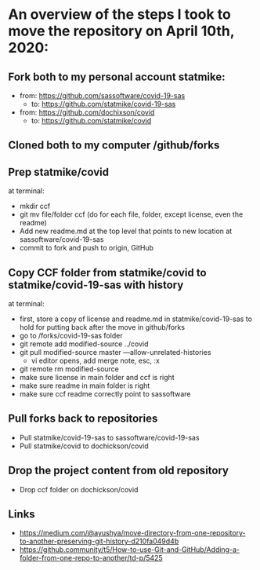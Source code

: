 # An overview of the steps I took to move the repository on April 10th, 2020:

## Fork both to my personal account statmike:
- from: https://github.com/sassoftware/covid-19-sas
    - to: https://github.com/statmike/covid-19-sas
- from: https://github.com/dochixson/covid
    - to: https://github.com/statmike/covid

## Cloned both to my computer /github/forks

## Prep statmike/covid
at terminal:
- mkdir ccf
- git mv file/folder ccf (do for each file, folder, except license, even the readme)
- Add new readme.md at the top level that points to new location at sassoftware/covid-19-sas
- commit to fork and push to origin, GitHub

## Copy CCF folder from statmike/covid to statmike/covid-19-sas with history
at terminal:
- first, store a copy of license and readme.md in statmike/covid-19-sas to hold for putting back after the move in github/forks
- go to /forks/covid-19-sas folder
- git remote add modified-source ../covid
- git pull modified-source master —allow-unrelated-histories
    - vi editor opens, add merge note, esc, :x
- git remote rm modified-source
- make sure license in main folder and ccf is right
- make sure readme in main folder is right
- make sure ccf readme correctly point to sassoftware

## Pull forks back to repositories
- Pull statmike/covid-19-sas to sassoftware/covid-19-sas
- Pull statmike/covid to dochickson/covid

## Drop the project content from old repository
- Drop ccf folder on dochickson/covid

## Links 
- https://medium.com/@ayushya/move-directory-from-one-repository-to-another-preserving-git-history-d210fa049d4b
- https://github.community/t5/How-to-use-Git-and-GitHub/Adding-a-folder-from-one-repo-to-another/td-p/5425
